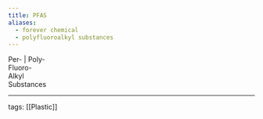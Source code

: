 ```yaml
---
title: PFAS
aliases:
  - forever chemical
  - polyfluoroalkyl substances
---
```

Per- | Poly-  
Fluoro-  
Alkyl  
Substances  

---

tags: [[Plastic]]